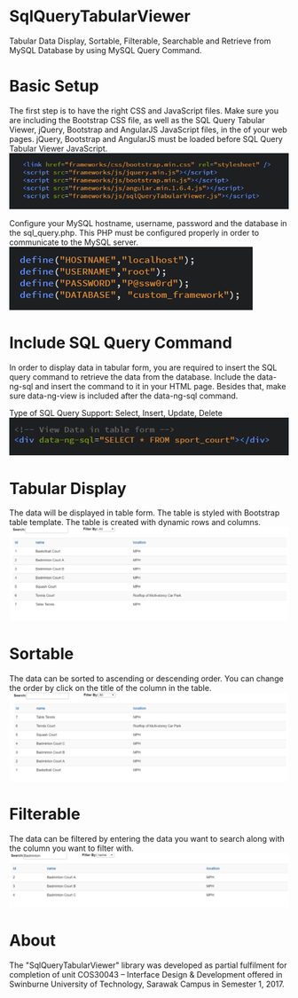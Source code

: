 # SqlQueryTabularViewer
Tabular Data Display, Sortable, Filterable, Searchable and Retrieve from MySQL Database by using MySQL Query Command.

# Basic Setup
The first step is to have the right CSS and JavaScript files. Make sure you are including the Bootstrap CSS file, as well as the SQL Query Tabular Viewer, jQuery, Bootstrap and AngularJS JavaScript files, in the <head> of your web pages. jQuery, Bootstrap and AngularJS must be loaded before SQL Query Tabular Viewer JavaScript.
![Link CSS and JS](https://raw.githubusercontent.com/alvinvoonyn/SqlQueryTabularViewer/master/Screenshots/Link%20CSS%20and%20JS.png)

Configure your MySQL hostname, username, password and the database in the sql_query.php. This PHP must be configured properly in order to communicate to the MySQL server.
<br />
![Configure MySQL Server](https://raw.githubusercontent.com/alvinvoonyn/SqlQueryTabularViewer/master/Screenshots/Configure%20MySQL%20Server.png)

# Include SQL Query Command
In order to display data in tabular form, you are required to insert the SQL query command to retrieve the data from the database. Include the data-ng-sql and insert the command to it in your HTML page. Besides that, make sure data-ng-view is included after the data-ng-sql command.

Type of SQL Query Support: Select, Insert, Update, Delete
![SQL Query Command](https://raw.githubusercontent.com/alvinvoonyn/SqlQueryTabularViewer/master/Screenshots/SQL%20Query%20Command.png)

# Tabular Display
The data will be displayed in table form. The table is styled with Bootstrap table template. The table is created with dynamic rows and columns.
![Tabular Display](https://raw.githubusercontent.com/alvinvoonyn/SqlQueryTabularViewer/master/Screenshots/Tabular%20Display.png)

# Sortable
The data can be sorted to ascending or descending order. You can change the order by click on the title of the column in the table.
![Descending Order](https://raw.githubusercontent.com/alvinvoonyn/SqlQueryTabularViewer/master/Screenshots/Descending%20Order.png)

# Filterable
The data can be filtered by entering the data you want to search along with the column you want to filter with.
![Filter](https://raw.githubusercontent.com/alvinvoonyn/SqlQueryTabularViewer/master/Screenshots/Filter.png)

# About
The "SqlQueryTabularViewer" library was developed as partial fulfilment for completion of unit COS30043 – Interface Design & Development offered in Swinburne University of Technology, Sarawak Campus in Semester 1, 2017.
